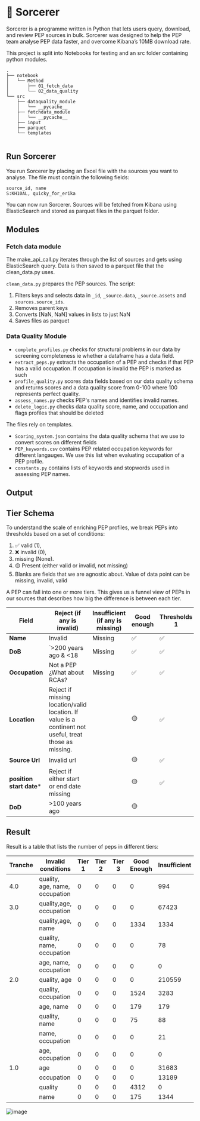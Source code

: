 # 🧙 Sorcerer

Sorcerer is a programme written in Python that lets users query, download, and review PEP sources in bulk. Sorcerer was designed to help the PEP team analyse PEP data faster, and overcome Kibana’s 10MB download rate.

This project is split into Notebooks for testing and an src folder containing python modules.

```
.
├── notebook
│   └── Method
│       ├── 01_fetch_data
│       └── 02_data_quality
└── src
    ├── dataquality_module
    │   └── __pycache__
    ├── fetchdata_module
    │   └── __pycache__
    ├── input
    ├── parquet
    └── templates
		
```
## Run Sorcerer

You run Sorcerer by placing an Excel file with the sources you want to analyse. The file must contain the following fields: 

```
source_id, name
S:KH10AL, quicky_for_erika
```

You can now run Sorcerer. Sources will be fetched from Kibana using ElasticSearch and stored as parquet files in the parquet folder.

## Modules

### Fetch data module

The make_api_call.py iterates through the list of sources and gets using ElasticSearch query. Data is then saved to a parquet file that the clean_data.py uses.

`clean_data.py` prepares the PEP sources. The script:

1. Filters keys and selects data in `_id`, `_source.data`, `_source.assets` and `sources.source_ids`.
2. Removes parent keys
3. Converts [NaN, NaN] values in lists to just NaN
4. Saves files as parquet

### Data Quality Module

- `complete_profiles.py` checks for structural problems in our data by screening completeness ie whether a dataframe has a data field.
- `extract_peps.py` extracts the occupation of a PEP and checks if that PEP has a valid occupation. If occupation is invalid the PEP is marked as such
- `profile_quality.py` scores data fields based on our data quality schema and returns scores and a data quality score from 0-100 where 100 represents perfect quality.
- `assess_names.py` checks PEP's names and identifies invalid names. 
- `delete_logic.py` checks data quality score, name, and occupation and flags profiles that should be deleted

The files rely on templates. 
- `Scoring_system.json` contains the data quality schema that we use to convert scores on different fields
- `PEP_keywords.csv` contains PEP related occupation keywords for different langauges. We use this list when evaluating occupation of a PEP profile.
- `constants.py` contains lists of keywords and stopwords used in assessing PEP names. 


## Output

## Tier Schema

To understand the scale of enriching PEP profiles, we break PEPs into thresholds based on a set of conditions:

1. ✅ valid (1),
2. ❌ invalid (0),
3. missing (None).
4. 🟡 Present (either valid or invalid, not missing)
5. Blanks are fields that we are agnostic about. Value of data point can be missing, invalid, valid

A PEP can fall into one or more tiers. This gives us a funnel view of PEPs in our sources that describes how big the difference is between each tier.



| Field                                                | Reject (if any is invalid)                                                                                | Insufficient (if any is missing)                  | Good enough                                    | Thresholds 1 | T2    | T3    |
|------------------------------------------------------|---------------------------------------------------------------------------------------------------------|--------------------------------|------------------------------------------------|---------------------------|-------|-------|
| **Name**                                                 | Invalid                                                                                                 | Missing                        | ✅                                          | ✅                     | ✅ | ✅ |
| **DoB**                                                  | `>200 years ago & <18                                                                                   | Missing                        | ✅                                          | ✅                     | ✅ | ✅ |
| **Occupation**                                           | Not a PEP ¿What about RCAs?                                                                             | Missing                        | ✅                                          | ✅                     | ✅ | ✅ |
| **Location**                                             | Reject if missing location/valid location. If value is a continent not useful, treat those as missing.  |                         | 🟡                                        | ✅  | ✅ | ✅ |
| **Source Url**                                           | Invalid url                                                                                             |                         | 🟡 | ✅                     | ✅ |       |
| **position start date***  | Reject if either start or end date missing |  | 🟡        | ✅                     |       |       |
| **DoD**                                                  | >100 years ago                                                                                          |                         | 🟡                                        |                           |       |       |

## Result

Result is a table that lists the number of peps in different tiers:

| Tranche    | Invalid conditions             | Tier 1 | Tier 2 | Tier 3 | Good Enough | Insufficient | Rejected |
|------------|--------------------------------|--------|--------|--------|-------------|--------------|----------|
| 4.0        | quality, age, name, occupation | 0      | 0      | 0      | 0           | 994          | 994      |
| 3.0        | quality,age, occupation        | 0      | 0      | 0      | 0           | 67423        | 67465    |
|            | quality,age, name              | 0      | 0      | 0      | 1334        | 1334         | 1334     |
|            | quality, name, occupation      | 0      | 0      | 0      | 0           | 78           | 97       |
|            | age, name, occupation          | 0      | 0      | 0      | 0           | 0            |          |
| 2.0        | quality, age                   | 0      | 0      | 0      | 0           | 210559       | 13584    |
|            | quality, occupation            | 0      | 0      | 0      | 1524        | 3283         |          |
|            | age, name                      | 0      | 0      | 0      | 179         | 179          |          |
|            | quality, name                  | 0      | 0      | 0      | 75          | 88           |          |
|            | name, occupation               | 0      | 0      | 0      | 0           | 21           |          |
|            | age, occupation                | 0      | 0      | 0      | 0           | 0            |          |
| 1.0        | age                            | 0      | 0      | 0      | 0           | 31683        | 2767     |
|  | occupation                              | 0      | 0      | 0      | 0           | 13189        |          |
|     | quality                              | 0      | 0      | 0      | 4312        | 0            |          |
|        | name                              | 0      | 0      | 0      | 175         | 1344         |          |

![image](https://github.com/user-attachments/assets/4f4b8a33-3fb5-453a-a5df-4b89f18dee37)








